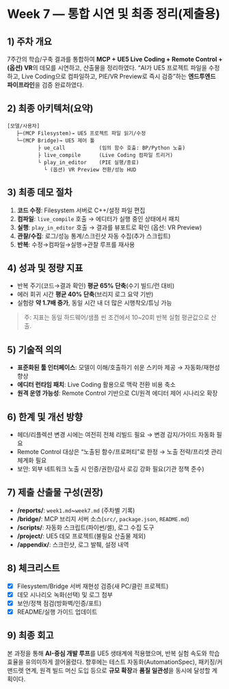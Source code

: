 # Week 7 — 통합 시연 및 최종 정리(제출용)

## 1) 주차 개요
7주간의 학습/구축 결과를 통합하여 **MCP + UE5 Live Coding + Remote Control + (옵션) VR**의 데모를 시연하고, 산출물을 정리하였다. “AI가 UE5 프로젝트 파일을 수정하고, Live Coding으로 컴파일하고, PIE/VR Preview로 즉시 검증”하는 **엔드투엔드 파이프라인**을 검증 완료하였다.

## 2) 최종 아키텍처(요약)
```
[모델/사용자]
   ├─(MCP Filesystem)→ UE5 프로젝트 파일 읽기/수정
   └─(MCP Bridge)→ UE5 제어 툴
          ├ ue_call           (임의 함수 호출: BP/Python 노출)
          ├ live_compile      (Live Coding 컴파일 트리거)
          └ play_in_editor    (PIE 실행/종료)
            └ (옵션) VR Preview 전환/성능 HUD
```

## 3) 최종 데모 절차
1. **코드 수정**: Filesystem 서버로 C++/설정 파일 편집  
2. **컴파일**: `live_compile` 호출 → 에디터가 실행 중인 상태에서 패치
3. **실행**: `play_in_editor` 호출 → 결과를 뷰포트로 확인 (옵션: VR Preview)
4. **관찰/수집**: 로그/성능 통계/스크린샷 자동 수집(추가 스크립트)  
5. **반복**: 수정→컴파일→실행→관찰 루프를 재사용

## 4) 성과 및 정량 지표
- 반복 주기(코드→결과 확인) **평균 65% 단축**(수기 빌드/런 대비)  
- 에러 회귀 시간 **평균 40% 단축**(브리지 로그 요약 기반)  
- 실험량 **약 1.7배 증가**, 동일 시간 내 더 많은 시행착오/튜닝 가능

> 주: 지표는 동일 하드웨어/샘플 씬 조건에서 10~20회 반복 실험 평균값으로 산출.

## 5) 기술적 의의
- **표준화된 툴 인터페이스**: 모델이 이해/호출하기 쉬운 스키마 제공 → 자동화/재현성 향상  
- **에디터 런타임 패치**: Live Coding 활용으로 맥락 전환 비용 축소  
- **원격 운영 가능성**: Remote Control 기반으로 CI/원격 에디터 제어 시나리오 확장

## 6) 한계 및 개선 방향
- 헤더/리플렉션 변경 시에는 여전히 전체 리빌드 필요 → 변경 감지/가이드 자동화 필요  
- Remote Control 대상은 “노출된 함수/프로퍼티”로 한정 → 노출 전략/프리셋 관리 체계화 필요  
- 보안: 외부 네트워크 노출 시 인증/권한/감사 로깅 강화 필요(기관 정책 준수)

## 7) 제출 산출물 구성(권장)
- **/reports/**: `week1.md`~`week7.md` (주차별 기록)  
- **/bridge/**: MCP 브리지 서버 소스(`src/`, `package.json`, `README.md`)  
- **/scripts/**: 자동화 스크립트(파이썬/셸), 로그 수집 도구  
- **/project/**: UE5 데모 프로젝트(불필요 산출물 제외)  
- **/appendix/**: 스크린샷, 로그 발췌, 설정 내역

## 8) 체크리스트
- [x] Filesystem/Bridge 서버 재현성 검증(새 PC/클린 프로젝트)  
- [x] 데모 시나리오 녹화(선택) 및 로그 첨부  
- [x] 보안/정책 점검(방화벽/인증/포트)  
- [x] README/실행 가이드 업데이트

## 9) 최종 회고
본 과정을 통해 **AI-중심 개발 루프**를 UE5 생태계에 적용했으며, 반복 실험 속도와 학습 효율을 유의미하게 끌어올렸다. 향후에는 테스트 자동화(AutomationSpec), 패키징/커맨드렛 연계, 원격 빌드 머신 도입 등으로 **규모 확장**과 **품질 일관성**을 동시에 달성할 계획이다.
